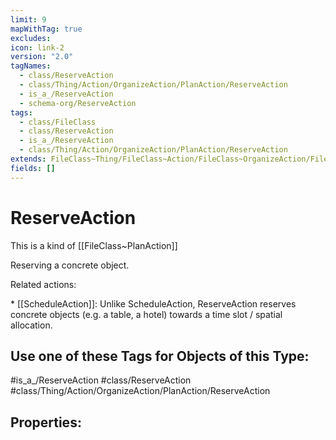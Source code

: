 ```yaml
---
limit: 9
mapWithTag: true
excludes: 
icon: link-2
version: "2.0"
tagNames:
  - class/ReserveAction
  - class/Thing/Action/OrganizeAction/PlanAction/ReserveAction
  - is_a_/ReserveAction
  - schema-org/ReserveAction
tags:
  - class/FileClass
  - class/ReserveAction
  - is_a_/ReserveAction
  - class/Thing/Action/OrganizeAction/PlanAction/ReserveAction
extends: FileClass~Thing/FileClass~Action/FileClass~OrganizeAction/FileClass~PlanAction
fields: []
---
```


# ReserveAction
This is a kind of [[FileClass~PlanAction]]

Reserving a concrete object.

Related actions:

\* [[ScheduleAction]]: Unlike ScheduleAction, ReserveAction reserves concrete objects (e.g. a table, a hotel) towards a time slot / spatial allocation.


## Use one of these Tags for Objects of this Type:

#is_a_/ReserveAction
#class/ReserveAction
#class/Thing/Action/OrganizeAction/PlanAction/ReserveAction

## Properties:



